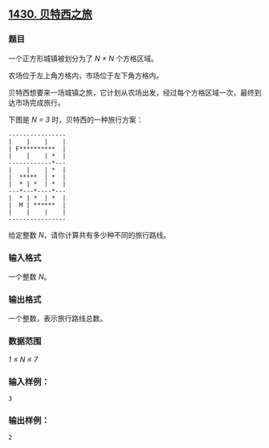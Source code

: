 ## [1430. 贝特西之旅](https://www.acwing.com/problem/content/1432/)

### 题目

一个正方形城镇被划分为了 *N × N* 个方格区域。

农场位于左上角方格内，市场位于左下角方格内。

贝特西想要来一场城镇之旅，它计划从农场出发，经过每个方格区域一次，最终到达市场完成旅行。

下图是 *N = 3* 时，贝特西的一种旅行方案：

```
----------------
|    |    |    |
| F**********  |
|    |    | *  |
------------*---
|    |    | *  |
|  *****  | *  |
|  * | *  | *  |
---*---*----*---
|  * | *  | *  |
|  M | ******  |
|    |    |    |
----------------
```

给定整数 *N*，请你计算共有多少种不同的旅行路线。

### 输入格式

一个整数 *N*。

### 输出格式

一个整数，表示旅行路线总数。

### 数据范围

*1 ≤ N ≤ 7*

### 输入样例：

```
3
```

### 输出样例：

```
2
```
